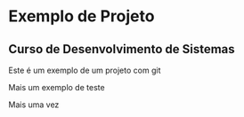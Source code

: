 # Exemplo de Projeto

## Curso de Desenvolvimento de Sistemas

Este é um exemplo de um projeto com git 

Mais um exemplo de teste

Mais uma vez
